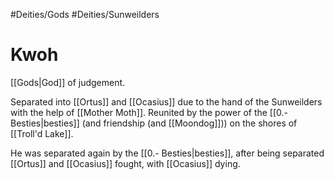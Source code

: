 #Deities/Gods
#Deities/Sunweilders
# Kwoh
[[Gods|God]] of judgement.

Separated into [[Ortus]] and [[Ocasius]] due to the hand of the Sunweilders with the help of [[Mother Moth]]. Reunited by the power of the [[0.- Besties|besties]] (and friendship (and [[Moondog]])) on the shores of [[Troll'd Lake]].

He was separated again by the [[0.- Besties|besties]], after being separated [[Ortus]] and [[Ocasius]] fought, with [[Ocasius]] dying.
